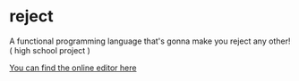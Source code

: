 # reject
A functional programming language that's gonna make you reject any other! ( high school project )

[You can find the online editor here](https://rebelofdeath.github.io/reject/editor)
